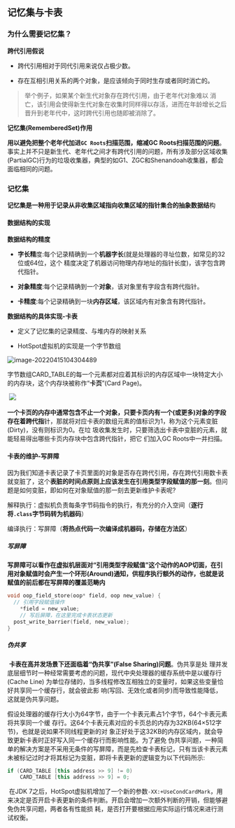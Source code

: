 ## 记忆集与卡表

### 为什么需要记忆集？

**跨代引用假说**

- 跨代引用相对于同代引用来说仅占极少数。

- 存在互相引用关系的两个对象，是应该倾向于同时生存或者同时消亡的。

> 举个例子，如果某个新生代对象存在跨代引用，由于老年代对象难以
> 消亡，该引用会使得新生代对象在收集时同样得以存活，进而在年龄增长之后晋升到老年代中，这时跨代引用也随即被消除了。

**记忆集(RememberedSet)作用**

​		**用以避免把整个老年代加进`GC Roots`扫描范围，缩减GC Roots扫描范围的问题**。事实上并不只是新生代、老年代之间才有跨代引用的问题，所有涉及部分区域收集(PartialGC)行为的垃圾收集器，典型的如G1、ZGC和Shenandoah收集器，都会面临相同的问题。

### 记忆集

​		**记忆集是一种用于记录从非收集区域指向收集区域的指针集合的抽象数据结**构

#### 数据结构的实现

**数据结构的精度**

- **字长精**度:每个记录精确到一个**机器字长**(就是处理器的寻址位数，如常见的32位或64位，这个 精度决定了机器访问物理内存地址的指针长度)，该字包含跨代指针。

- **对象精度**:每个记录精确到一个**对象**，该对象里有字段含有跨代指针。 
- **卡精度**:每个记录精确到一块**内存区域**，该区域内有对象含有跨代指针。

**数据结构的具体实现-卡表**

- 定义了记忆集的记录精度、与堆内存的映射关系

- HotSpot虚拟机的实现是一个字节数组

![image-20220415104304489](https://cdn.jsdelivr.net/gh/zjmJavaByte/images/img/202204151043696.png)

​		字节数组CARD_TABLE的每一个元素都对应着其标识的内存区域中一块特定大小的内存块，这个内存块被称作“**卡页**”(Card Page)。

​		![](https://cdn.jsdelivr.net/gh/zjmJavaByte/images/img/202204151059835.jpg)

​		**一个卡页的内存中通常包含不止一个对象，只要卡页内有一个(或更多)对象的字段存在着跨代指**针，那就将对应卡表的数组元素的值标识为1，称为这个元素变脏(Dirty)，没有则标识为0。在垃 圾收集发生时，只要筛选出卡表中变脏的元素，就能轻易得出哪些卡页内存块中包含跨代指针，把它 们加入GC Roots中一并扫描。

#### 卡表的维护-写屏障

​		因为我们知道卡表记录了卡页里面的对象是否存在跨代引用，存在跨代引用数卡表就变脏了，这个**表脏的时间点原则上应该发生在引用类型字段赋值的那一刻**。但问题是如何变脏，即如何在对象赋值的那一刻去更新维护卡表呢?

解释执行：虚拟机负责每条字节码指令的执行，有充分的介入空间（**逐行将`.class`字节码转为机器码**）

编译执行：写屏障（**将热点代码一次编译成机器码，存储在方法区**）

##### 写屏障

​		**写屏障可以看作在虚拟机层面对“引用类型字段赋值”这个动作的AOP切面，在引用对象赋值时会产生一个环形(Around)通知，供程序执行额外的动作，也就是说赋值的前后都在写屏障的覆盖范畴内**

```c++
void oop_field_store(oop* field, oop new_value) { 
  // 引用字段赋值操作
	*field = new_value;
	// 写后屏障，在这里完成卡表状态更新 
  post_write_barrier(field, new_value);
}
```

##### 伪共享

​		**卡表在高并发场景下还面临着“伪共享”(False Sharing)问题**。伪共享是处 理并发底层细节时一种经常需要考虑的问题，现代中央处理器的缓存系统中是以缓存行(Cache Line) 为单位存储的，当多线程修改互相独立的变量时，如果这些变量恰好共享同一个缓存行，就会彼此影 响(写回、无效化或者同步)而导致性能降低，这就是伪共享问题。

​		假设处理器的缓存行大小为64字节，由于一个卡表元素占1个字节，64个卡表元素将共享同一个缓 存行。这64个卡表元素对应的卡页总的内存为32KB(64×512字节)，也就是说如果不同线程更新的对 象正好处于这32KB的内存区域内，就会导致更新卡表时正好写入同一个缓存行而影响性能。为了避免 伪共享问题，一种简单的解决方案是不采用无条件的写屏障，而是先检查卡表标记，只有当该卡表元素未被标记过时才将其标记为变脏，即将卡表更新的逻辑变为以下代码所示:

```c++
if (CARD_TABLE [this address >> 9] != 0) 
  	CARD_TABLE [this address >> 9] = 0;
```

​		在JDK 7之后，HotSpot虚拟机增加了一个新的参数`-XX:+UseCondCardMark`，用来决定是否开启卡表更新的条件判断。开启会增加一次额外判断的开销，但能够避免伪共享问题，两者各有性能损 耗，是否打开要根据应用实际运行情况来进行测试权衡。